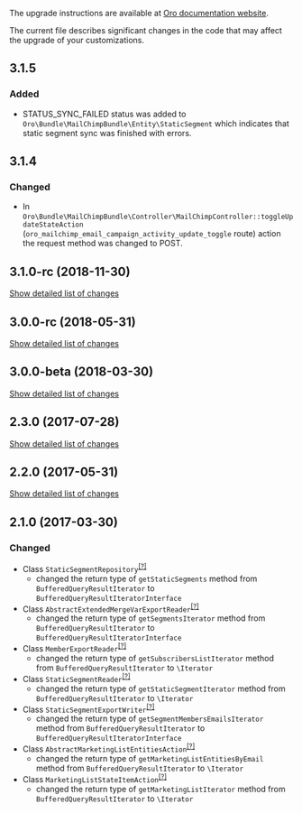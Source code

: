The upgrade instructions are available at [Oro documentation website](https://doc.oroinc.com/master/backend/setup/upgrade-to-new-version/).

The current file describes significant changes in the code that may affect the upgrade of your customizations.

## 3.1.5
### Added
* STATUS_SYNC_FAILED status was added to `Oro\Bundle\MailChimpBundle\Entity\StaticSegment` which indicates that 
  static segment sync was finished with errors. 

## 3.1.4
### Changed
* In `Oro\Bundle\MailChimpBundle\Controller\MailChimpController::toggleUpdateStateAction` 
 (`oro_mailchimp_email_campaign_activity_update_toggle` route)
 action the request method was changed to POST. 
 
## 3.1.0-rc (2018-11-30)
[Show detailed list of changes](incompatibilities-3-1-rc.md)

## 3.0.0-rc (2018-05-31)
[Show detailed list of changes](incompatibilities-3-0-rc.md)

## 3.0.0-beta (2018-03-30)
[Show detailed list of changes](incompatibilities-3-0-beta.md)

## 2.3.0 (2017-07-28)
[Show detailed list of changes](incompatibilities-2-3.md)

## 2.2.0 (2017-05-31)
[Show detailed list of changes](incompatibilities-2-2.md)

## 2.1.0 (2017-03-30)
### Changed
- Class `StaticSegmentRepository`<sup>[[?]](https://github.com/oroinc/OroCRMMailChimpBundle/tree/2.1.0/Entity/Repository/StaticSegmentRepository.php "Oro\Bundle\MailChimpBundle\Entity\Repository\StaticSegmentRepository")</sup>
    - changed the return type of `getStaticSegments` method from `BufferedQueryResultIterator` to `BufferedQueryResultIteratorInterface`
- Class `AbstractExtendedMergeVarExportReader`<sup>[[?]](https://github.com/oroinc/OroCRMMailChimpBundle/tree/2.1.0/ImportExport/Reader/AbstractExtendedMergeVarExportReader.php "Oro\Bundle\MailChimpBundle\ImportExport\Reader\AbstractExtendedMergeVarExportReader")</sup>
    - changed the return type of `getSegmentsIterator` method from `BufferedQueryResultIterator` to `BufferedQueryResultIteratorInterface`
- Class `MemberExportReader`<sup>[[?]](https://github.com/oroinc/OroCRMMailChimpBundle/tree/2.1.0/ImportExport/Reader/MemberExportReader.php "Oro\Bundle\MailChimpBundle\ImportExport\Reader\MemberExportReader")</sup>
    - changed the return type of `getSubscribersListIterator` method from `BufferedQueryResultIterator` to `\Iterator`
- Class `StaticSegmentReader`<sup>[[?]](https://github.com/oroinc/OroCRMMailChimpBundle/tree/2.1.0/ImportExport/Reader/StaticSegmentReader.php "Oro\Bundle\MailChimpBundle\ImportExport\Reader\StaticSegmentReader")</sup>
    - changed the return type of `getStaticSegmentIterator` method from `BufferedQueryResultIterator` to `\Iterator`
- Class `StaticSegmentExportWriter`<sup>[[?]](https://github.com/oroinc/OroCRMMailChimpBundle/tree/2.1.0/ImportExport/Writer/StaticSegmentExportWriter.php "Oro\Bundle\MailChimpBundle\ImportExport\Writer\StaticSegmentExportWriter")</sup>
    - changed the return type of `getSegmentMembersEmailsIterator` method from `BufferedQueryResultIterator` to `BufferedQueryResultIteratorInterface`
- Class `AbstractMarketingListEntitiesAction`<sup>[[?]](https://github.com/oroinc/OroCRMMailChimpBundle/tree/2.1.0/Model/Action/AbstractMarketingListEntitiesAction.php "Oro\Bundle\MailChimpBundle\Model\Action\AbstractMarketingListEntitiesAction")</sup>
    - changed the return type of `getMarketingListEntitiesByEmail` method from `BufferedQueryResultIterator` to `\Iterator`
- Class `MarketingListStateItemAction`<sup>[[?]](https://github.com/oroinc/OroCRMMailChimpBundle/tree/2.1.0/Model/Action/MarketingListStateItemAction.php "Oro\Bundle\MailChimpBundle\Model\Action\MarketingListStateItemAction")</sup>
    - changed the return type of `getMarketingListIterator` method from `BufferedQueryResultIterator` to `\Iterator`
